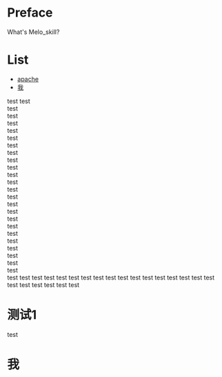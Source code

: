 # Preface #
What's Melo_skill?
# List #
  * [apache](#测试1)
  * [我](#我)
  
  
  
  
test
  test  
  test  
    test  
  test  
  test  
    test  
  test  
  test  
    test  
  test  
  test  
    test  
  test  
  test  
    test  
  test  
  test  
    test  
  test  
  test  
    test  
  test  
  test  
    test  
  test
  test
    test
  test
  test
    test
  test
  test
    test
  test
  test
    test
  test
  test
    test
  test
  test
    test
  test
  test
    test
test
test
# 测试1 #
test
# 我 #
